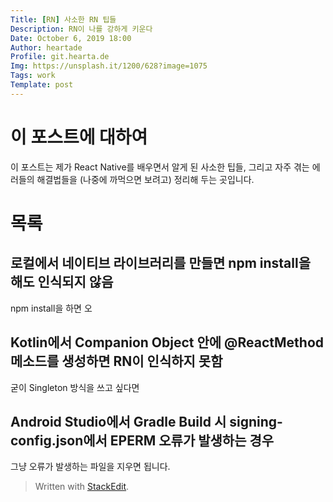 ```yaml
---
Title: [RN] 사소한 RN 팁들
Description: RN이 나를 강하게 키운다
Date: October 6, 2019 18:00
Author: heartade
Profile: git.hearta.de
Img: https://unsplash.it/1200/628?image=1075
Tags: work
Template: post
---
```

# 이 포스트에 대하여
이 포스트는 제가 React Native를 배우면서 알게 된 사소한 팁들, 그리고 자주 겪는 에러들의 해결법들을 (나중에 까먹으면 보려고) 정리해 두는 곳입니다.
# 목록
## 로컬에서 네이티브 라이브러리를 만들면 npm install을 해도 인식되지 않음
npm install을 하면 오
## Kotlin에서 Companion Object 안에 @ReactMethod 메소드를 생성하면 RN이 인식하지 못함
굳이 Singleton 방식을 쓰고 싶다면 
## Android Studio에서 Gradle Build 시 signing-config.json에서 EPERM 오류가 발생하는 경우
그냥 오류가 발생하는 파일을 지우면 됩니다.

> Written with [StackEdit](https://stackedit.io/).
<!--stackedit_data:
eyJoaXN0b3J5IjpbMTEyOTY4Mzg5MF19
-->